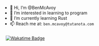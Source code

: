- 👋 Hi, I’m @BenMcAvoy
- 👀 I’m interested in learning to program
- 🌱 I’m currently learning Rust
- 📫 Reach me at: `ben.mcavoy@tutanota.com`

<a href="https://wakatime.com/@018c21b1-4778-4fc3-9702-6ad56350371c">
  <img src="https://wakatime.com/badge/user/018c21b1-4778-4fc3-9702-6ad56350371c.svg?style=for-the-badge" alt="Wakatime Badge" style="padding: 10px;">
</a>
